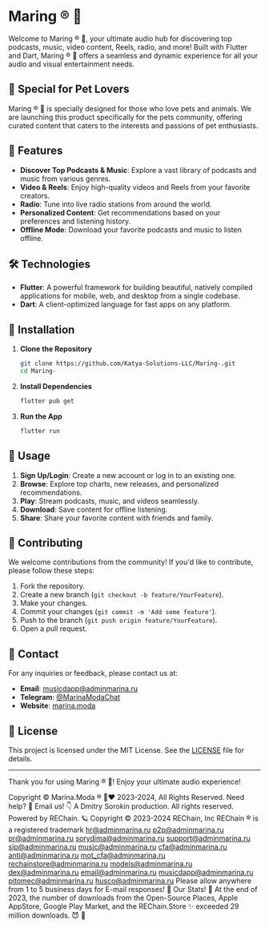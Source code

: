 # Maring ® 🤳

Welcome to Maring ® 🤳, your ultimate audio hub for discovering top podcasts, music, video content, Reels, radio, and more! Built with Flutter and Dart, Maring ® 🤳 offers a seamless and dynamic experience for all your audio and visual entertainment needs.

## 🐾 Special for Pet Lovers

Maring ® 🤳 is specially designed for those who love pets and animals. We are launching this product specifically for the pets community, offering curated content that caters to the interests and passions of pet enthusiasts.

## 🚀 Features

- **Discover Top Podcasts & Music**: Explore a vast library of podcasts and music from various genres.
- **Video & Reels**: Enjoy high-quality videos and Reels from your favorite creators.
- **Radio**: Tune into live radio stations from around the world.
- **Personalized Content**: Get recommendations based on your preferences and listening history.
- **Offline Mode**: Download your favorite podcasts and music to listen offline.

## 🛠️ Technologies

- **Flutter**: A powerful framework for building beautiful, natively compiled applications for mobile, web, and desktop from a single codebase.
- **Dart**: A client-optimized language for fast apps on any platform.

## 📲 Installation

1. **Clone the Repository**
    ```sh
    git clone https://github.com/Katya-Solutions-LLC/Maring-.git
    cd Maring-
    ```

2. **Install Dependencies**
    ```sh
    flutter pub get
    ```

3. **Run the App**
    ```sh
    flutter run
    ```

## 📝 Usage

1. **Sign Up/Login**: Create a new account or log in to an existing one.
2. **Browse**: Explore top charts, new releases, and personalized recommendations.
3. **Play**: Stream podcasts, music, and videos seamlessly.
4. **Download**: Save content for offline listening.
5. **Share**: Share your favorite content with friends and family.

## 🤝 Contributing

We welcome contributions from the community! If you'd like to contribute, please follow these steps:

1. Fork the repository.
2. Create a new branch (`git checkout -b feature/YourFeature`).
3. Make your changes.
4. Commit your changes (`git commit -m 'Add some feature'`).
5. Push to the branch (`git push origin feature/YourFeature`).
6. Open a pull request.

## 📧 Contact

For any inquiries or feedback, please contact us at:
- **Email**: musicdapp@adminmarina.ru
- **Telegram**: [@MarinaModaChat](https://t.me/marinamodachat)
- **Website**: [marina.moda](https://www.marina.moda)

## 📄 License

This project is licensed under the MIT License. See the [LICENSE](LICENSE) file for details.

---

Thank you for using Maring ® 🤳! Enjoy your ultimate audio experience!

Copyright © Marina.Moda ® 💖♥️ 2023-2024, All Rights Reserved. Need help? 🤔 Email us! 👇 A Dmitry Sorokin production. All rights reserved. Powered by REChain. 🪐 Copyright © 2023-2024 REChain, Inc REChain ® is a registered trademark hr@adminmarina.ru p2p@adminmarina.ru pr@adminmarina.ru sorydima@adminmarina.ru support@adminmarina.ru sip@adminmarina.ru music@adminmarina.ru cfa@adminmarina.ru anti@adminmarina.ru mot_cfa@adminmarina.ru rechainstore@adminmarina.ru models@adminmarina.ru dex@adminmarina.ru email@adminmarina.ru musicdapp@adminmarina.ru pitomec@adminmarina.ru husco@adminmarina.ru Please allow anywhere from 1 to 5 business days for E-mail responses! 💌 Our Stats! 👀 At the end of 2023, the number of downloads from the Open-Source Places, Apple AppStore, Google Play Market, and the REChain.Store ✨ exceeded 29 million downloads. 😈 👀
